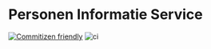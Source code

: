# Personen Informatie Service
[![Commitizen friendly](https://img.shields.io/badge/commitizen-friendly-brightgreen.svg)](http://commitizen.github.io/cz-cli/)
![ci](https://img.shields.io/github/actions/workflow/status/BRP-API/personen-informatie-service/ci.yml)

